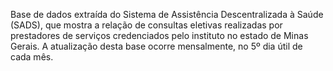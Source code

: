 Base de dados extraída do Sistema de Assistência Descentralizada à Saúde (SADS), que mostra a relação de consultas eletivas realizadas por prestadores de serviços credenciados pelo instituto no estado de Minas Gerais. A atualização desta base ocorre mensalmente, no 5º dia útil de cada mês.
